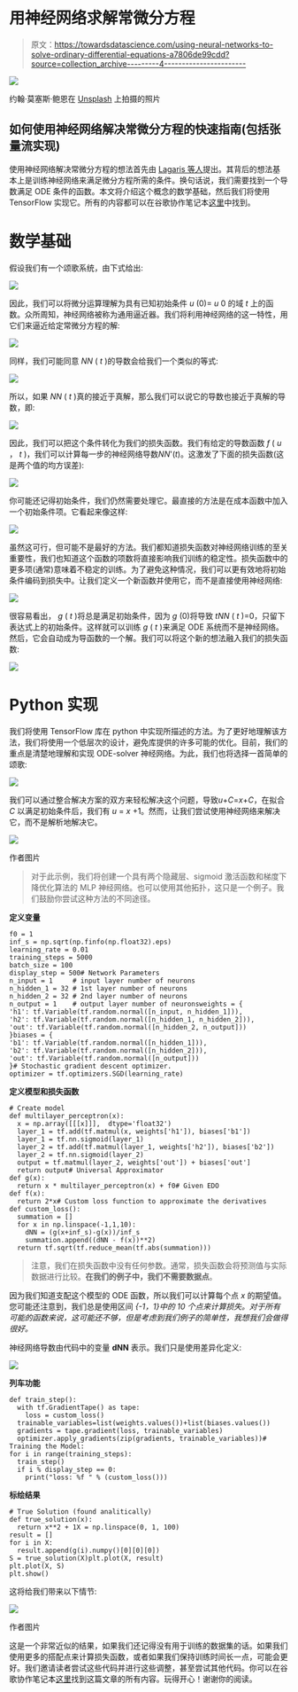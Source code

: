# 用神经网络求解常微分方程

> 原文：<https://towardsdatascience.com/using-neural-networks-to-solve-ordinary-differential-equations-a7806de99cdd?source=collection_archive---------4----------------------->

![](img/5e4106000690122a829c546429ffdea0.png)

约翰·莫塞斯·鲍恩在 [Unsplash](https://unsplash.com?utm_source=medium&utm_medium=referral) 上拍摄的照片

## 如何使用神经网络解决常微分方程的快速指南(包括张量流实现)

使用神经网络解决常微分方程的想法首先由 [Lagaris 等人](https://arxiv.org/abs/physics/9705023)提出。其背后的想法基本上是训练神经网络来满足微分方程所需的条件。换句话说，我们需要找到一个导数满足 ODE 条件的函数。本文将介绍这个概念的数学基础，然后我们将使用 TensorFlow 实现它。所有的内容都可以在谷歌协作笔记本[这里](https://colab.research.google.com/drive/12ztGwxR1TK8Ka6H3bOsSt57kB71ieQ-W?usp=sharing)中找到。

# 数学基础

假设我们有一个颂歌系统，由下式给出:

![](img/9f5bc0d306d8db2bb0de26abba8318eb.png)

因此，我们可以将微分运算理解为具有已知初始条件 *u* (0)= *u* 0 的域 *t* 上的函数。众所周知，神经网络被称为通用逼近器。我们将利用神经网络的这一特性，用它们来逼近给定常微分方程的解:

![](img/59d743cd394b032e85556cbd872d6ca8.png)

同样，我们可能同意 *NN* ( *t* )的导数会给我们一个类似的等式:

![](img/487125ae4c10479ac385b323a9ae9a0b.png)

所以，如果 *NN* ( *t* )真的接近于真解，那么我们可以说它的导数也接近于真解的导数，即:

![](img/58872d59466b4589b89015ffa785cffd.png)

因此，我们可以把这个条件转化为我们的损失函数。我们有给定的导数函数 *f* ( *u* ， *t* )，我们可以计算每一步的神经网络导数*NN*'(*t*)。这激发了下面的损失函数(这是两个值的均方误差):

![](img/c10c457099da3b013927a7980a4db500.png)

你可能还记得初始条件，我们仍然需要处理它。最直接的方法是在成本函数中加入一个初始条件项。它看起来像这样:

![](img/49c50a7399054ee5df51e28822d992b3.png)

虽然这可行，但可能不是最好的方法。我们都知道损失函数对神经网络训练的至关重要性，我们也知道这个函数的项数将直接影响我们训练的稳定性。损失函数中的更多项(通常)意味着不稳定的训练。为了避免这种情况，我们可以更有效地将初始条件编码到损失中。让我们定义一个新函数并使用它，而不是直接使用神经网络:

![](img/816d0680e9326c84778f872127f09a9b.png)

很容易看出， *g* ( *t* )将总是满足初始条件，因为 *g* (0)将导致 *tNN* ( *t* )=0，只留下表达式上的初始条件。这样就可以训练 *g* ( *t* )来满足 ODE 系统而不是神经网络。然后，它会自动成为导函数的一个解。我们可以将这个新的想法融入我们的损失函数:

![](img/d377b13067a49a1f1b09981426709ed6.png)

# Python 实现

我们将使用 TensorFlow 库在 python 中实现所描述的方法。为了更好地理解该方法，我们将使用一个低层次的设计，避免库提供的许多可能的优化。目前，我们的重点是清楚地理解和实现 ODE-solver 神经网络。为此，我们也将选择一首简单的颂歌:

![](img/ac213e2f0019ec1b64e079cc5855f27c.png)

我们可以通过整合解决方案的双方来轻松解决这个问题，导致*u*+*C*=*x*+*C*，在拟合 *C* 以满足初始条件后，我们有 *u* = *x* +1。然而，让我们尝试使用神经网络来解决它，而不是解析地解决它。

![](img/3f72f4b8636c638e1f06afd0f5ee265f.png)

作者图片

> 对于此示例，我们将创建一个具有两个隐藏层、sigmoid 激活函数和梯度下降优化算法的 MLP 神经网络。也可以使用其他拓扑，这只是一个例子。我们鼓励你尝试这种方法的不同途径。

**定义变量**

```
f0 = 1
inf_s = np.sqrt(np.finfo(np.float32).eps)
learning_rate = 0.01
training_steps = 5000
batch_size = 100
display_step = 500# Network Parameters
n_input = 1     # input layer number of neurons
n_hidden_1 = 32 # 1st layer number of neurons
n_hidden_2 = 32 # 2nd layer number of neurons
n_output = 1    # output layer number of neuronsweights = {
'h1': tf.Variable(tf.random.normal([n_input, n_hidden_1])),
'h2': tf.Variable(tf.random.normal([n_hidden_1, n_hidden_2])),
'out': tf.Variable(tf.random.normal([n_hidden_2, n_output]))
}biases = {
'b1': tf.Variable(tf.random.normal([n_hidden_1])),
'b2': tf.Variable(tf.random.normal([n_hidden_2])),
'out': tf.Variable(tf.random.normal([n_output]))
}# Stochastic gradient descent optimizer.
optimizer = tf.optimizers.SGD(learning_rate)
```

**定义模型和损失函数**

```
# Create model
def multilayer_perceptron(x):
  x = np.array([[[x]]],  dtype='float32')
  layer_1 = tf.add(tf.matmul(x, weights['h1']), biases['b1'])
  layer_1 = tf.nn.sigmoid(layer_1)
  layer_2 = tf.add(tf.matmul(layer_1, weights['h2']), biases['b2'])
  layer_2 = tf.nn.sigmoid(layer_2)
  output = tf.matmul(layer_2, weights['out']) + biases['out']
  return output# Universal Approximator
def g(x):
  return x * multilayer_perceptron(x) + f0# Given EDO
def f(x):
  return 2*x# Custom loss function to approximate the derivatives
def custom_loss():
  summation = []
  for x in np.linspace(-1,1,10):
    dNN = (g(x+inf_s)-g(x))/inf_s
    summation.append((dNN - f(x))**2)
  return tf.sqrt(tf.reduce_mean(tf.abs(summation)))
```

> 注意，我们在损失函数中没有任何参数。通常，损失函数会将预测值与实际数据进行比较。**在我们的例子中，我们不需要数据点**。

因为我们知道支配这个模型的 ODE 函数，所以我们可以计算每个点 *x* 的期望值。您可能还注意到，我们总是使用区间 *{-1，1}中的 10 个点来计算损失。对于所有可能的函数来说，这可能还不够，但是考虑到我们例子的简单性，我想我们会做得很好。*

神经网络导数由代码中的变量 **dNN** 表示。我们只是使用差异化定义:

![](img/54050dcef8f345d5b9d97ba73aad4a06.png)

**列车功能**

```
def train_step():
  with tf.GradientTape() as tape:
    loss = custom_loss()
  trainable_variables=list(weights.values())+list(biases.values())
  gradients = tape.gradient(loss, trainable_variables)
  optimizer.apply_gradients(zip(gradients, trainable_variables))# Training the Model:
for i in range(training_steps):
  train_step()
  if i % display_step == 0:
    print("loss: %f " % (custom_loss()))
```

**标绘结果**

```
# True Solution (found analitically)
def true_solution(x):
  return x**2 + 1X = np.linspace(0, 1, 100)
result = []
for i in X:
  result.append(g(i).numpy()[0][0][0])
S = true_solution(X)plt.plot(X, result)
plt.plot(X, S)
plt.show()
```

这将给我们带来以下情节:

![](img/9d56cdc7783b737cfe53fef0708760b0.png)

作者图片

这是一个非常近似的结果，如果我们还记得没有用于训练的数据集的话。如果我们使用更多的搭配点来计算损失函数，或者如果我们保持训练时间长一点，可能会更好。我们邀请读者尝试这些代码并进行这些调整，甚至尝试其他代码。你可以在谷歌协作笔记本[这里](https://colab.research.google.com/drive/12ztGwxR1TK8Ka6H3bOsSt57kB71ieQ-W?usp=sharing)找到这篇文章的所有内容。玩得开心！谢谢你的阅读。